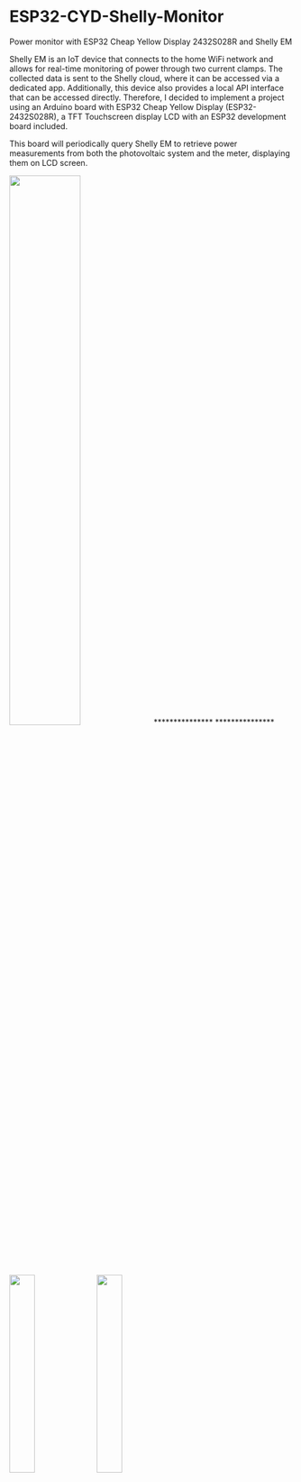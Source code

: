 # ESP32-CYD-Shelly-Monitor
Power monitor with ESP32 Cheap Yellow Display 2432S028R and Shelly EM

Shelly EM is an IoT device that connects to the home WiFi network and allows for real-time monitoring of power through two current clamps. The collected data is sent to the Shelly cloud, where it can be accessed via a dedicated app. Additionally, this device also provides a local API interface that can be accessed directly. Therefore, I decided to implement a project using an Arduino board with ESP32 Cheap Yellow Display (ESP32-2432S028R), a TFT Touchscreen display LCD with an ESP32 development board included. 

This board will periodically query Shelly EM to retrieve power measurements from both the photovoltaic system and the meter, displaying them on LCD screen.

<img src="https://github.com/user-attachments/assets/5e3eedcb-6735-46ae-8a34-f188073be404" width=50% height=50%>
***************
***************
<img src="https://github.com/user-attachments/assets/302a1624-cace-4747-adf0-6aba08cff229" width=30% height=30%>
<img src="https://github.com/user-attachments/assets/7734bf8d-cc7c-4c63-8425-c71b451d5f29" width=30% height=30%>




